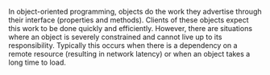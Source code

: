 
In object-oriented programming, objects do the work they advertise through their interface (properties and methods).
Clients of these objects expect this work to be done quickly and efficiently. However, there are situations where an object is severely
constrained and cannot live up to its responsibility. Typically this occurs when there is a dependency on a remote resource (resulting
in network latency) or when an object takes a long time to load.
